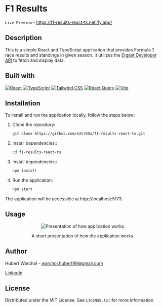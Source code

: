 # F1 Results

`Live Preview` - https://f1-results-react-ts.netlify.app/

## Description

This is a simple React and TypeScript application that provides Formula 1 race results and standings in given season. It utilizes the [Ergast Developer API](http://ergast.com/mrd/) to fetch and display data.

## Built with

[![React](https://img.shields.io/badge/React-61dafb?style=flat&logo=react&logoColor=white)](https://reactjs.org/)
[![TypeScript](https://img.shields.io/badge/TypeScript-3178c6?style=flat&logo=typescript&logoColor=white)](https://www.typescriptlang.org/)
[![Tailwind CSS](https://img.shields.io/badge/Tailwind_CSS-38B2AC?style=flat&logo=tailwind-css&logoColor=white)](https://tailwindcss.com/)
[![React Query](https://img.shields.io/badge/React_Query-00D4FF?style=flat&logo=react-query&logoColor=white)](https://react-query.tanstack.com/)
[![Vite](https://img.shields.io/badge/Vite-646CFF?style=flat&logo=vite&logoColor=white)](https://vitejs.dev/)

## Installation

To install and run the application locally, follow the steps below:

1. Clone the repository:

    ```bash
    git clone https://github.com/n3tr00x/f1-results-react-ts.git
    ```

2. Install dependencies::

    ```bash
    cd f1-results-react-ts
    ```

3. Install dependencies::

    ```bash
    npm install
    ```

4. Run the application:

    ```bash
    npm start
    ```

The application will be accessible at http://localhost:5173.

## Usage

<p align="center">
    <img src="presentation.gif" alt="Presentation of how application works." />  
    <p align="center">A short presentation of how the application works.</p>
</p>

## Author

Hubert Warchoł - warchol.hubert99@gmail.com

<a href="https://www.linkedin.com/in/hubert-warchol/" target="_blank">LinkedIn</a>

## License

Distributed under the MIT License. See `LICENSE.txt` for more information.
